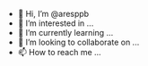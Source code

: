 - 👋 Hi, I’m @aresppb
- 👀 I’m interested in ...
- 🌱 I’m currently learning ...
- 💞️ I’m looking to collaborate on ...
- 📫 How to reach me ...

<!---
aresppb/aresppb is a ✨ special ✨ repository because its `README.md` (this file) appears on your GitHub profile.
You can click the Preview link to take a look at your changes.
--->
